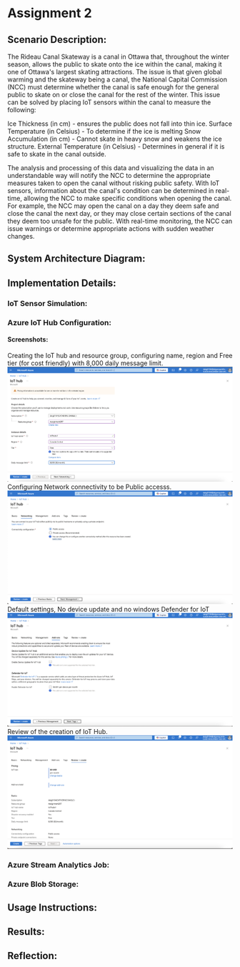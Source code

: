 # Assignment 2





## Scenario Description:
The Rideau Canal Skateway is a canal in Ottawa that, throughout the winter season, allows the public to skate onto the ice within the canal, making it one of Ottawa's largest skating attractions. The issue is that given global warming and the skateway being a canal, the National Capital Commission (NCC) must determine whether the canal is safe enough for the general public to skate on or close the canal for the rest of the winter. This issue can be solved by placing IoT sensors within the canal to measure the following:

Ice Thickness (in cm) - ensures the public does not fall into thin ice. Surface Temperature (in Celsius) - To determine if the ice is melting Snow Accumulation (in cm) - Cannot skate in heavy snow and weakens the ice structure. External Temperature (in Celsius) - Determines in general if it is safe to skate in the canal outside.

The analysis and processing of this data and visualizing the data in an understandable way will notify the NCC to determine the appropriate measures taken to open the canal without risking public safety. With IoT sensors, information about the canal's condition can be determined in real-time, allowing the NCC to make specific conditions when opening the canal. For example, the NCC may open the canal on a day they deem safe and close the canal the next day, or they may close certain sections of the canal they deem too unsafe for the public. With real-time monitoring, the NCC can issue warnings or determine appropriate actions with sudden weather changes.



## System Architecture Diagram:






## Implementation Details:


### IoT Sensor Simulation:

### Azure IoT Hub Configuration:

#### Screenshots:

Creating the IoT hub and resource group, configuring name, region and Free tier (for cost friendly) with 8,000 daily message limit.
![Creating IoT Hub](https://github.com/Kepai39/CST8916_Daigle_Catherine-Assignment2-41175118/blob/main/screenshots/IoTHubScreenshot1.png)
Configuring Network connectivity to be Public accesss.
![Creating IoT Hub](https://github.com/Kepai39/CST8916_Daigle_Catherine-Assignment2-41175118/blob/main/screenshots/IoTHubScreenshot2.png)
Default settings, No device update and no windows Defender for IoT
![Creating IoT Hub](https://github.com/Kepai39/CST8916_Daigle_Catherine-Assignment2-41175118/blob/main/screenshots/IoTHubScreenshot3.png)
Review of the creation of IoT Hub.
![Creating IoT Hub](https://github.com/Kepai39/CST8916_Daigle_Catherine-Assignment2-41175118/blob/main/screenshots/IoTHubScreenshot4.png)






### Azure Stream Analytics Job:


### Azure Blob Storage:


## Usage Instructions:


## Results:

## Reflection:


